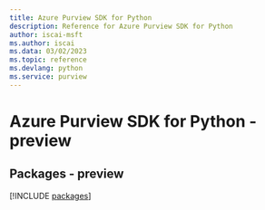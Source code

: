 ```yaml
---
title: Azure Purview SDK for Python
description: Reference for Azure Purview SDK for Python
author: iscai-msft
ms.author: iscai
ms.data: 03/02/2023
ms.topic: reference
ms.devlang: python
ms.service: purview
---
```

# Azure Purview SDK for Python - preview
## Packages - preview
[!INCLUDE [packages](purview-index.md)]